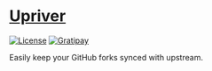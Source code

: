 # [Upriver](https://upriver.github.io)

[![License](https://img.shields.io/badge/license-MIT-brightgreen.svg?style=flat-square)](https://github.com/upriver/upriver.github.io/blob/master/LICENSE)
[![Gratipay](https://img.shields.io/gratipay/user/BardiHarborow.svg?maxAge=2592000&style=flat-square)](https://gratipay.com/~BardiHarborow/)

Easily keep your GitHub forks synced with upstream.
